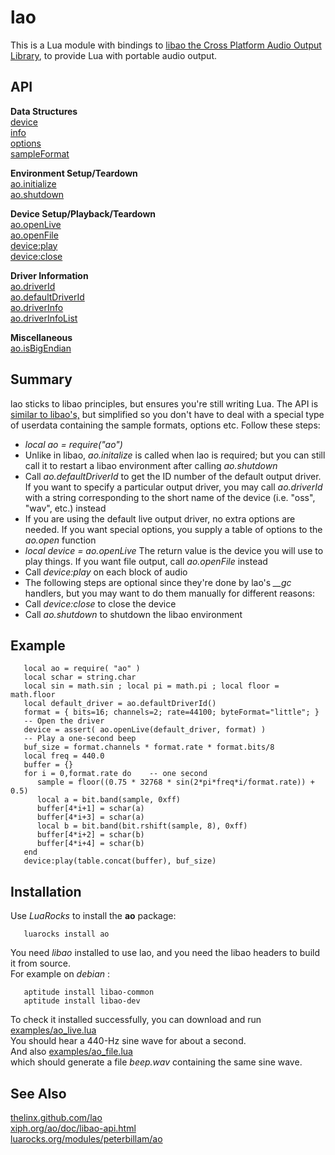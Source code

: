# lao

This is a Lua module with bindings to
[libao the Cross Platform Audio Output Library](https://xiph.org/ao/),
to provide Lua with portable audio output.

## API

**Data Structures**   
[device](http://rawgit.com/thelinx/lao/doc/device.html)   
[info](http://rawgit.com/thelinx/lao/doc/info.html)   
[options](http://rawgit.com/thelinx/lao/doc/option.html)   
[sampleFormat](http://rawgit.com/thelinx/lao/doc/sample_format.html)   
   
**Environment Setup/Teardown**   
[ao.initialize](http://rawgit.com/thelinx/lao/doc/ao_initialize.html)   
[ao.shutdown](http://rawgit.com/thelinx/lao/doc/ao_shutdown.html)   
   
**Device Setup/Playback/Teardown**   
[ao.openLive](http://rawgit.com/thelinx/lao/doc/ao_open_live.html)   
[ao.openFile](http://rawgit.com/thelinx/lao/doc/ao_open_file.html)   
[device:play](http://rawgit.com/thelinx/lao/doc/device_play.html)   
[device:close](http://rawgit.com/thelinx/lao/doc/device_close.html)   
   
**Driver Information**   
[ao.driverId](http://rawgit.com/thelinx/lao/doc/ao_driver_id.html)   
[ao.defaultDriverId](http://rawgit.com/thelinx/lao/doc/ao_default_driver_id.html)   
[ao.driverInfo](http://rawgit.com/thelinx/lao/doc/ao_driver_info.html)   
[ao.driverInfoList](http://rawgit.com/thelinx/lao/doc/ao_driver_info_list.html)   
   
**Miscellaneous**   
[ao.isBigEndian](http://rawgit.com/thelinx/lao/doc/ao_is_big_endian.html)

## Summary

lao sticks to libao principles, but ensures you're still writing Lua.
The API is
[similar to libao's,](https://xiph.org/ao/doc/libao-api.html)
but simplified so you don't have to deal with a special type
of userdata containing the sample formats, options etc.
Follow these steps:

*   *local ao = require("ao")*
*   Unlike in libao, *ao.initalize* is called when lao is required; but you can still call it to restart a libao environment after calling *ao.shutdown*
*   Call *ao.defaultDriverId* to get the ID number of the default output driver. If you want to specify a particular output driver, you may call *ao.driverId* with a string corresponding to the short name of the device (i.e. "oss", "wav", etc.) instead
*   If you are using the default live output driver, no extra options are needed. If you want special options, you supply a table of options to the *ao.open* function
*   *local device = ao.openLive*   The return value is the device you will use to play things. If you want file output, call *ao.openFile* instead
*   Call *device:play* on each block of audio
*   The following steps are optional since they're done by lao's *__gc* handlers, but you may want to do them manually for different reasons:
*   Call *device:close* to close the device
*   Call *ao.shutdown* to shutdown the libao environment

## Example

       local ao = require( "ao" )
       local schar = string.char
       local sin = math.sin ; local pi = math.pi ; local floor = math.floor
       local default_driver = ao.defaultDriverId()
       format = { bits=16; channels=2; rate=44100; byteFormat="little"; }
       -- Open the driver
       device = assert( ao.openLive(default_driver, format) )
       -- Play a one-second beep
       buf_size = format.channels * format.rate * format.bits/8
       local freq = 440.0
       buffer = {}
       for i = 0,format.rate do    -- one second
          sample = floor((0.75 * 32768 * sin(2*pi*freq*i/format.rate)) + 0.5)
          local a = bit.band(sample, 0xff)
          buffer[4*i+1] = schar(a)
          buffer[4*i+3] = schar(a)
          local b = bit.band(bit.rshift(sample, 8), 0xff)
          buffer[4*i+2] = schar(b)
          buffer[4*i+4] = schar(b)
       end
       device:play(table.concat(buffer), buf_size)

## Installation

Use *LuaRocks* to install the **ao** package:

       luarocks install ao

You need *libao* installed to use lao,
and you need the libao headers to build it from source.   
For example on *debian* :

       aptitude install libao-common
       aptitude install libao-dev

To check it installed successfully, you can download and run
[examples/ao\_live.lua](https://rawgit.com/TheLinx/lao/master/examples/ao_live.lua)   
You should hear a 440-Hz sine wave for about a second.   
And also
[examples/ao\_file.lua](https://rawgit.com/TheLinx/lao/master/examples/ao_file.lua)   
which should generate a file *beep.wav* containing the same sine wave.


## See Also

[thelinx.github.com/lao](http://thelinx.github.com/lao)   
[xiph.org/ao/doc/libao-api.html](https://xiph.org/ao/doc/libao-api.html)   
[luarocks.org/modules/peterbillam/ao](http://luarocks.org/modules/peterbillam/ao)
